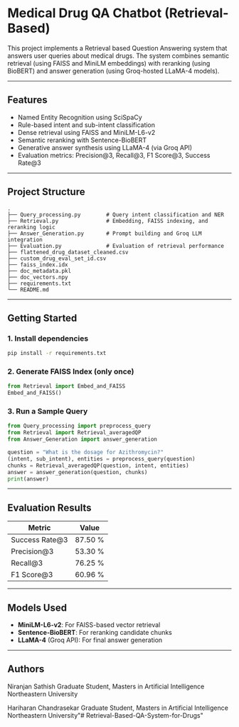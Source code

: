 # Medical Drug QA Chatbot (Retrieval-Based)

This project implements a Retrieval based Question Answering system that answers user queries about medical drugs. The system combines semantic retrieval (using FAISS and MiniLM embeddings) with reranking (using BioBERT) and answer generation (using Groq-hosted LLaMA-4 models).

---

## Features

- Named Entity Recognition using SciSpaCy
- Rule-based intent and sub-intent classification
- Dense retrieval using FAISS and MiniLM-L6-v2
- Semantic reranking with Sentence-BioBERT
- Generative answer synthesis using LLaMA-4 (via Groq API)
- Evaluation metrics: Precision@3, Recall@3, F1 Score@3, Success Rate@3

---

##  Project Structure

```
.
├── Query_processing.py        # Query intent classification and NER
├── Retrieval.py               # Embedding, FAISS indexing, and reranking logic
├── Answer_Generation.py       # Prompt building and Groq LLM integration
├── Evaluation.py              # Evaluation of retrieval performance
├── flattened_drug_dataset_cleaned.csv
├── custom_drug_eval_set_id.csv
├── faiss_index.idx
├── doc_metadata.pkl
├── doc_vectors.npy
├── requirements.txt
└── README.md
```

---

##  Getting Started

### 1. Install dependencies

```bash
pip install -r requirements.txt
```

### 2. Generate FAISS Index (only once)

```python
from Retrieval import Embed_and_FAISS
Embed_and_FAISS()
```

### 3. Run a Sample Query

```python
from Query_processing import preprocess_query
from Retrieval import Retrieval_averagedQP
from Answer_Generation import answer_generation

question = "What is the dosage for Azithromycin?"
(intent, sub_intent), entities = preprocess_query(question)
chunks = Retrieval_averagedQP(question, intent, entities)
answer = answer_generation(question, chunks)
print(answer)
```

---

## Evaluation Results

| Metric         | Value   |
|----------------|---------|
| Success Rate@3 | 87.50 % |
| Precision@3    | 53.30 % |
| Recall@3       | 76.25 % |
| F1 Score@3     | 60.96 % |

---

## Models Used

- **MiniLM-L6-v2**: For FAISS-based vector retrieval
- **Sentence-BioBERT**: For reranking candidate chunks
- **LLaMA-4** (Groq API): For final answer generation

---

## Authors

Niranjan Sathish
Graduate Student, Masters in Artificial Intelligence
Northeastern University

Hariharan Chandrasekar
Graduate Student, Masters in Artificial Intelligence
Northeastern University"# Retrieval-Based-QA-System-for-Drugs" 
